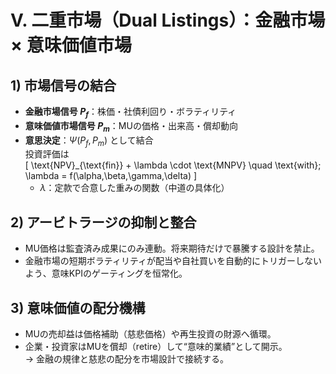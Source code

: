 # Ⅴ. 二重市場（Dual Listings）：金融市場 × 意味価値市場

## 1) 市場信号の結合

- **金融市場信号 $P_f$**：株価・社債利回り・ボラティリティ
- **意味価値市場信号 $P_m$**：MUの価格・出来高・償却動向
- **意思決定**：$\Psi(P_f, P_m)$ として結合  
  投資評価は  
  \[
  \text{NPV}_{\text{fin}} + \lambda \cdot \text{MNPV} \quad
  \text{with}\; \lambda = f(\alpha,\beta,\gamma,\delta)
  \]
  - $\lambda$：定款で合意した重みの関数（中道の具体化）

## 2) アービトラージの抑制と整合

- MU価格は監査済み成果にのみ連動。将来期待だけで暴騰する設計を禁止。
- 金融市場の短期ボラティリティが配当や自社買いを自動的にトリガーしないよう、意味KPIのゲーティングを恒常化。

## 3) 意味価値の配分機構

- MUの売却益は価格補助（慈悲価格）や再生投資の財源へ循環。
- 企業・投資家はMUを償却（retire）して“意味的業績”として開示。  
  → 金融の規律と慈悲の配分を市場設計で接続する。